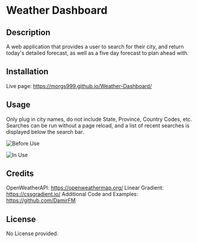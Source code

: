 # Weather Dashboard

## Description
A web application that provides a user to search for their city, and return today's detailed forecast, as well as a five day forecast to plan ahead with.

## Installation
Live page: https://morgs999.github.io/Weather-Dashboard/

## Usage
Only plug in city names, do not include State, Province, Country Codes, etc.  Searches can be run without a page reload, and a list of recent searches is displayed below the search bar.

![Before Use](https://github.com/morgs999/Weather-Dashboard/assets/109176008/1732327e-ef97-4691-8b37-23dd4dfb68d1)

![In Use](https://github.com/morgs999/Weather-Dashboard/assets/109176008/6977940b-4e18-4c4f-a712-9ef115354029)

## Credits
OpenWeatherAPI: https://openweathermap.org/
Linear Gradient: https://cssgradient.io/
Additional Code and Examples: https://github.com/DamirFM

## License
No License provided.